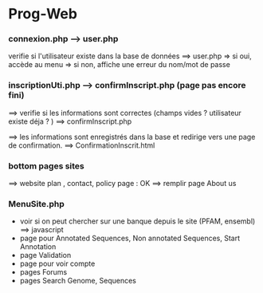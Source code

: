 # Prog-Web

### connexion.php --> user.php 

verifie si l'utilisateur existe dans la base de données ==>  user.php 
=> si oui, accède au menu
=> si non, affiche une erreur du nom/mot de passe

### inscriptionUti.php --> confirmInscript.php (page pas encore fini)

==> verifie si les informations sont correctes (champs vides ? utilisateur existe déja ? ) ==> confirmInscript.php

==> les informations sont enregistrés dans la base et redirige vers une page de confirmation. ==> ConfirmationInscrit.html 

### bottom pages sites 

==> website plan , contact, policy page : OK
==> remplir page About us

### MenuSite.php

- voir si on peut chercher sur une banque depuis le site (PFAM, ensembl) ==> javascript 
- page pour Annotated Sequences, Non annotated Sequences, Start Annotation
- page Validation
- page pour voir compte 
- pages Forums
- pages Search Genome, Sequences



